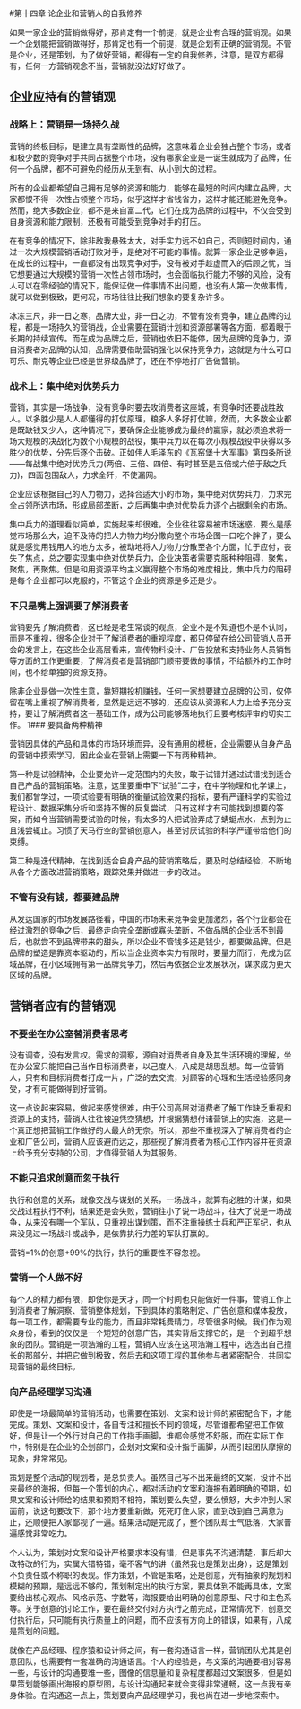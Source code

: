 #第十四章 论企业和营销人的自我修养

如果一家企业的营销做得好，那肯定有一个前提，就是企业有合理的营销观。如果一个企划能把营销做得好，那肯定也有一个前提，就是企划有正确的营销观。不管是企业，还是策划，为了做好营销，都得有一定的自我修养，注意，是双方都得有，任何一方营销观念不当，营销就没法好好做了。
## 企业应持有的营销观
### 战略上：营销是一场持久战

营销的终极目标，是建立具有垄断性的品牌，这意味着企业会独占整个市场，或者和极少数的竞争对手共同占据整个市场，没有哪家企业是一诞生就成为了品牌，任何一个品牌，都不可避免的经历从无到有、从小到大的过程。

所有的企业都希望自己拥有足够的资源和能力，能够在最短的时间内建立品牌，大家都恨不得一次性占领整个市场，似乎这样才省钱省力，这样才能还能避免竞争。然而，绝大多数企业，都不是来自富二代，它们在成为品牌的过程中<!--more-->，不仅会受到自身资源和能力限制，还极有可能受到竞争对手的打压。

在有竞争的情况下，除非敌我悬殊太大，对手实力远不如自己，否则短时间内，通过一次大规模营销活动打败对手，是绝对不可能的事情。就算一家企业足够幸运，在成长的过程中，一直都没有出现竞争对手，没有被对手趁虚而入的后顾之忧，当它想要通过大规模的营销一次性占领市场时，也会面临执行能力不够的风险，没有人可以在零经验的情况下，能保证做一件事情不出问题，也没有人第一次做事情，就可以做到极致，更何况，市场往往比我们想象的要复杂许多。

冰冻三尺，非一日之寒，品牌大业，非一日之功，不管有没有竞争，建立品牌的过程，都是一场持久的营销战，企业需要在营销计划和资源部署等各方面，都着眼于长期的持续宣传。而在成为品牌之后，营销也依旧不能停，因为品牌的竞争力，源自消费者对品牌的认知，品牌需要借助营销强化以保持竞争力，这就是为什么可口可乐、耐克等企业已经是世界级品牌了，还在不停地打广告做营销。
### 战术上：集中绝对优势兵力

营销，其实是一场战争，没有竞争时要去攻消费者这座城，有竞争时还要战胜敌人。以多胜少是人人都懂得的打仗原理，粮多人多好打仗嘛，然而，大多数企业都是既缺钱又少人，这种情况下，要确保企业能够成为最终的赢家，就必须追求将一场大规模的决战化为数个小规模的战役，集中兵力以在每次小规模战役中获得以多胜少的优势，分先后逐个击破。正如伟人毛泽东的《瓦窑堡十大军事》第四条所说——每战集中绝对优势兵力(两倍、三倍、四倍、有时甚至是五倍或六倍于敌之兵力)，四面包围敌人，力求全歼，不使漏网。

企业应该根据自己的人力物力，选择合适大小的市场，集中绝对优势兵力，力求完全占领所选市场，形成局部垄断，之后再集中绝对优势兵力逐个占据剩余的市场。

集中兵力的道理看似简单，实施起来却很难。企业往往容易被市场迷惑，要么是感觉市场那么大，迫不及待的把人力物力均分撒向整个市场企图一口吃个胖子，要么就是感觉用钱用人的地方太多，被动地将人力物力分散至各个方面，忙于应付，丧失了焦点，总之要实现集中绝对优势兵力，企业决策者需要克服种种阻碍，聚焦，聚焦，再聚焦。但是和用资源平均主义赢得整个市场的难度相比，集中兵力的阻碍是每个企业都可以克服的，不管这个企业的资源是多还是少。
### 不只是嘴上强调要了解消费者

营销要先了解消费者，这已经是老生常谈的观点，企业不是不知道也不是不认同，而是不重视，很多企业对于了解消费者的重视程度，都只停留在给公司营销人员开会的发言上，在这些企业高层看来，宣传物料设计、广告投放和支持业务人员销售等方面的工作更重要，了解消费者是营销部门顺带要做的事情，不给额外的工作时间，也不给单独的资源支持。

除非企业是做一次性生意，靠短期投机赚钱，任何一家想要建立品牌的公司，仅停留在嘴上重视了解消费者，显然是远远不够的，还应该从资源和人力上给予充分支持，要让了解消费者这一基础工作，成为公司能够落地执行且要考核评审的切实工作。
1### 要具备两种精神

营销因具体的产品和具体的市场环境而异，没有通用的模板，企业需要从自身产品的营销中摸索学习，因此企业在营销上需要一下有两种精神。

第一种是试验精神，企业要允许一定范围内的失败，敢于试错并通过试错找到适合自己产品的营销策略。注意，这里要重申下“试验”二字，在中学物理和化学课上，我们都曾学过，一项试验要有明确的衡量试验效果的指标，要有严谨科学的实验过程设计、数据采集分析和坚持不懈的反复尝试，只有这样才有可能找到想要的答案，而如今当营销需要试验的时候，有太多的人把试验弄成了蜻蜓点水，点到为止且浅尝辄止。习惯了天马行空的营销创意人，甚至讨厌试验的科学严谨带给他们的束缚。

第二种是迭代精神，在找到适合自身产品的营销策略后，要及时总结经验，不断地从各个方面改进营销策略，跟踪效果并做进一步的改进。
### 不管有没有钱，都要建品牌

从发达国家的市场发展路径看，中国的市场未来竞争会更加激烈，各个行业都会在经过激烈的竞争之后，最终走向完全垄断或寡头垄断，不做品牌的企业活不到最后，也就尝不到品牌带来的甜头，所以企业不管钱多还是钱少，都要做品牌。但是品牌的塑造是靠资本驱动的，所以当企业资本实力有限时，要量力而行，先成为区域品牌，在小区域拥有第一品牌竞争力，然后再依据企业发展状况，谋求成为更大区域的品牌。
## 营销者应有的营销观
### 不要坐在办公室替消费者思考

没有调查，没有发言权。需求的洞察，源自对消费者自身及其生活环境的理解，坐在办公室只能把自己当作目标消费者，以己度人，八成是胡思乱想。每一位营销人，只有和目标消费者打成一片，广泛的去交流，对顾客的心理和生活经验感同身受，才有可能做得到好营销。

这一点说起来容易，做起来感觉很难，由于公司高层对消费者了解工作缺乏重视和资源上的支持，营销人往往被迫凭空猜想，并根据猜想付诸营销上的实施，这是一个真正想把营销工作做好的人最大的无奈。所以，那些不重视深入了解消费者的企业和广告公司，营销人应该避而远之，那些视了解消费者为核心工作内容并在资源上给予充分支持的公司，才值得营销人为其服务。
### 不能只追求创意而忽于执行

执行和创意的关系，就像交战与谋划的关系，一场战斗，就算有必胜的计谋，如果交战过程执行不利，结果还是会失败，营销往小了说一场战斗，往大了说是一场战争，从来没有哪一个军队，只重视出谋划策，而不注重操练士兵和严正军纪，也从来没见过一场战斗或战争，是依靠执行力差的军队打赢的。

营销=1%的创意+99%的执行，执行的重要性不容忽视。
### 营销一个人做不好

每个人的精力都有限，即使你是天才，同一个时间也只能做好一件事，营销工作上到消费者了解洞察、营销整体规划，下到具体的策略制定、广告创意和媒体投放，每一项工作，都需要专业的能力，而且非常耗费精力，尽管很多时候，我们作为观众身份，看到的仅仅是一个短短的创意广告，其实背后支撑它的，是一个到超乎想象的团队。营销是一项浩瀚的工程，营销人应该在这项浩瀚工程中，选选出自己擅长的那部分，并把它做到极致，然后去和这项工程的其他参与者紧密配合，共同实现营销的最终目标。
### 向产品经理学习沟通
即使是一场最简单的营销活动，也需要在策划、文案和设计师的紧密配合下，才能完成。策划、文案和设计，各自专注和擅长不同的领域，尽管谁都希望把工作做好，但是让一个外行对自己的工作指手画脚，谁都会感觉不舒服，而在实际工作中，特别是在企业的企划部门，企划对文案和设计指手画脚，从而引起团队摩擦的现象，非常常见。

策划是整个活动的规划者，是总负责人。虽然自己写不出来最终的文案，设计不出来最终的海报，但每一个策划的内心，都对活动的文案和海报有着明确的预期，如果文案和设计师给的结果和预期不相符，策划要么失望，要么愤怒，大步冲到人家面前，说这句要改下，那个地方要重新做，死死盯住人家，直到改到自己满意为止，还顺便把人家鄙视了一遍。结果活动是完成了，整个团队却士气低落，大家普遍感觉非常吃力。

个人认为，策划对文案和设计严格要求本没有错，但是事先不沟通清楚，事后却大改特改的行为，实属大错特错，毫不客气的讲（虽然我也是策划出身），这是策划不负责任或不称职的表现。作为策划，不管是策略，还是创意，光有抽象的规划和模糊的预期，是远远不够的，策划制定出的执行方案，要具体到不能再具体，文案要给出核心观点、风格示范、字数等，海报要给出明确的创意原型、尺寸和主色系等。关于创意的讨论工作，要在最终交付对方执行之前完成，正常情况下，创意交付执行后，只可能有执行质量上的问题，而不应该有方向上的错误，如果有，八成是策划的问题。

就像在产品经理、程序猿和设计师之间，有一套沟通语言一样，营销团队尤其是创意团队，也需要有一套准确的沟通语言。个人的经验是，与文案的沟通要相对容易一些，与设计的沟通要难一些，图像的信息量和复杂程度都超过文案很多，但是如果策划能够画出海报的原型图，与设计沟通起来就会变得非常通畅，这一点我有亲身体验。在沟通这一点上，策划要向产品经理学习，我也尚在进一步地探索中。
